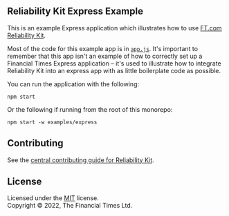 
## Reliability Kit Express Example

This is an example Express application which illustrates how to use [FT.com Reliability Kit](https://github.com/Financial-Times/dotcom-reliability-kit#readme).

Most of the code for this example app is in [`app.js`](./app.js). It's important to remember that this app isn't an example of how to correctly set up a Financial Times Express application – it's used to illustrate how to integrate Reliability Kit into an express app with as little boilerplate code as possible.

You can run the application with the following:

```
npm start
```

Or the following if running from the root of this monorepo:

```
npm start -w examples/express
```


## Contributing

See the [central contributing guide for Reliability Kit](https://github.com/Financial-Times/dotcom-reliability-kit/blob/main/docs/contributing.md).


## License

Licensed under the [MIT](https://github.com/Financial-Times/dotcom-reliability-kit/blob/main/LICENSE) license.<br/>
Copyright &copy; 2022, The Financial Times Ltd.
